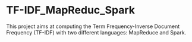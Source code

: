 # TF-IDF_MapReduc_Spark
This project aims at computing the Term Frequency-Inverse Document Frequency (TF-IDF) with two different languages: MapReduce and Spark. 
